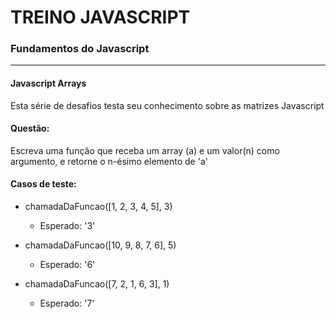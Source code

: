 # TREINO JAVASCRIPT #
### Fundamentos do Javascript ###
---
#### Javascript Arrays
Esta série de desafios testa seu conhecimento sobre as matrizes Javascript
#### Questão:
Escreva uma função que receba um array (a) e um valor(n) como argumento, e retorne o n-ésimo elemento de 'a' 
#### Casos de teste:
- chamadaDaFuncao([1, 2, 3, 4, 5], 3)
    - Esperado: '3'

- chamadaDaFuncao([10, 9, 8, 7, 6], 5)
    - Esperado: '6'

- chamadaDaFuncao([7, 2, 1, 6, 3], 1)
    - Esperado: '7'